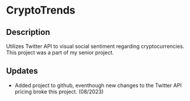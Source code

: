 # CryptoTrends


## Description
Utilizes Twitter API to visual social sentiment regarding cryptocurrencies.  This project was a part of my senior project.


## Updates

 - Added project to github, eventhough new changes to the Twitter API pricing broke this project. (08/2023)
